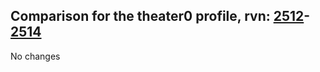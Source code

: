 ## Comparison for the theater0 profile, rvn: [2512](https://github.com/PRO100KatYT/FortniteProfileRevisions/tree/main/profiles/theater0/2512%20theater0.json)-[2514](https://github.com/PRO100KatYT/FortniteProfileRevisions/tree/main/profiles/theater0/2514%20theater0.json)

No changes
